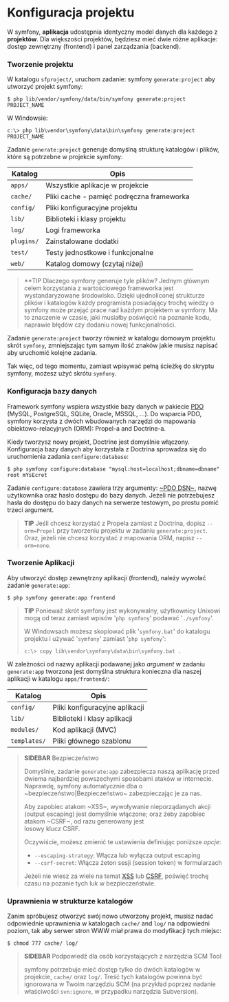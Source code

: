 Konfiguracja projektu
=====================

W symfony, **aplikacja** udostępnia identyczny model danych dla każdego z 
**projektów**. Dla większości projektów, będziesz mieć dwie różne aplikacje:
dostęp zewnętrzny (frontend) i panel zarządzania (backend).

### Tworzenie projektu

W katalogu `sfproject/`, uruchom zadanie: symfony `generate:project` aby 
utworzyć projekt symfony:

    $ php lib/vendor/symfony/data/bin/symfony generate:project PROJECT_NAME

W Windowsie:

    c:\> php lib\vendor\symfony\data\bin\symfony generate:project PROJECT_NAME

Zadanie `generate:project` generuje domyślną strukturę katalogów i plików, które 
są potrzebne w projekcie symfony:

 | Katalog     | Opis      
 | ----------- | -----------------------------------------
 | `apps/`     | Wszystkie aplikacje w projekcie
 | `cache/`    | Pliki cache - pamięć podręczna frameworka
 | `config/`   | Pliki konfiguracyjne projektu
 | `lib/`      | Biblioteki i klasy projektu
 | `log/`      | Logi frameworka
 | `plugins/`  | Zainstalowane dodatki 
 | `test/`     | Testy jednostkowe i funkcjonalne
 | `web/`      | Katalog domowy (czytaj niżej)

>**TIP
>Dlaczego symfony generuje tyle plików? Jednym głównym celem korzystania z 
>wartościowego frameworka jest wystandaryzowane środowisko. Dzięki 
>ujednoliconej strukturze plików i katalogów każdy programista posiadający
>trochę wiedzy o symfony może przejąć prace nad każdym projektem w symfony.
>Ma to znaczenie w czasie, jaki musiałby poświęcić na poznanie kodu, naprawie
>błędów czy dodaniu nowej funkcjonalności. 

Zadanie `generate:project` tworzy również w katalogu domowym projektu skrót 
`symfony`, zmniejszając tym samym ilość znaków jakie musisz napisać aby uruchomić 
kolejne zadania.   
 
Tak więc, od tego momentu, zamiast wpisywać pełną ścieżkę do skryptu symfony,
możesz użyć skrótu `symfony`.

### Konfiguracja bazy danych

Framework symfony wspiera wszystkie bazy danych w pakiecie [PDO](http://www.php.net/PDO)
(MySQL, PostgreSQL, SQLite, Oracle, MSSQL, ...). Do wsparcia PDO, symfony
korzysta z dwóch wbudowanych narzędzi do mapowania obiektowo-relacyjnych (ORM): Propel-a and Doctrine-a.

Kiedy tworzysz nowy projekt, Doctrine jest domyślnie włączony. Konfiguracja bazy
danych aby korzystała z Doctrina sprowadza się do uruchomienia zadania `configure:database`:

    $ php symfony configure:database "mysql:host=localhost;dbname=dbname" root mYsEcret

Zadanie `configure:database` zawiera trzy argumenty: 
[~PDO DSN~](http://www.php.net/manual/en/pdo.drivers.php), nazwę użytkownika oraz 
hasło dostępu do bazy danych. Jeżeli nie potrzebujesz hasła do dostępu do bazy danych
na serwerze testowym, po prostu pomić trzeci argument.

>**TIP**
>Jeśli chcesz korzystać z Propela zamiast z Doctrina, dopisz `--orm=Propel` przy tworzeniu
>projektu w zadaniu `generate:project`. Oraz, jeżeli nie chcesz korzystać z mapowania
>ORM, napisz `--orm=none`.

### Tworzenie Aplikacji

Aby utworzyć dostęp zewnętrzny aplikacji (frontend), należy wywołać zadanie `generate:app`:

    $ php symfony generate:app frontend

>**TIP**
>Ponieważ skrót symfony jest wykonywalny, użytkownicy Unixowi mogą od teraz 
>zamiast wpisów '`php symfony`' podawać '`./symfony`'.
>
>W Windowsach możesz skopiować plik '`symfony.bat`' do katalogu projektu i używać 
>'`symfony`' zamiast '`php symfony`':
>
>     c:\> copy lib\vendor\symfony\data\bin\symfony.bat .

W zależności od nazwy aplikacji podawanej jako *argument* w zadaniu `generate:app` 
tworzona jest domyślna struktura konieczna dla naszej aplikacji
w katalogu `apps/frontend/`:

 | Katalog      | Opis
 | ------------ | -------------------------------------
 | `config/`    | Pliki konfiguracyjne aplikacji 
 | `lib/`       | Biblioteki i klasy aplikacji
 | `modules/`   | Kod aplikacji (MVC)
 | `templates/` | Pliki głównego szablonu

>**SIDEBAR**
>Bezpieczeństwo
>
>Domyślnie, zadanie `generate:app` zabezpiecza naszą aplikację przed dwiema 
>najbardziej powszechymi sposobami ataków w internecie. Naprawdę, symfony
>automatycznie dba o ~bezpieczeństwo|Bezpieczeństwo~ zabezpieczając je za nas.
>
>Aby zapobiec atakom ~XSS~, wywoływanie nieporządanych akcji (output escaping) jest 
>domyślnie włączone; oraz żeby zapobiec atakom ~CSRF~, od razu generowany jest  
>losowy klucz CSRF.
>
>Oczywiście, możesz zmienić te ustawienia definiując poniższe *opcje*:
>
>  * `--escaping-strategy`: Włącza lub wyłącza output escaping
>  * `--csrf-secret`: Włącza żeton sesji (session token) w formularzach
>
>Jeżeli nie wiesz za wiele na temat 
>[XSS](http://pl.wikipedia.org/wiki/XSS) lub
>[CSRF](http://en.wikipedia.org/wiki/CSRF), poświęć trochę czasu na pozanie tych 
>luk w bezpieczeństwie.

### Uprawnienia w strukturze katalogów

Zanim spróbujesz otworzyć swój nowo utworzony projekt, musisz nadać odpowiednie 
uprawnienia w katalogach `cache/` and `log/` na odpowiedni poziom, tak aby serwer
stron WWW miał prawa do modyfikacji tych miejsc:

    $ chmod 777 cache/ log/

>**SIDEBAR**
>Podpowiedź dla osób korzystających z narzędzia SCM Tool
>
>symfony potrzebuje mieć dostęp tylko do dwóch katalogów w projekcie, 
>`cache/` oraz `log/`. Treść tych katalogów powinna być ignorowana w Twoim 
>narzędziu SCM (na przykład poprzez nadanie właściwości `svn:ignore`, w przypadku 
>narzędzia Subversion).

